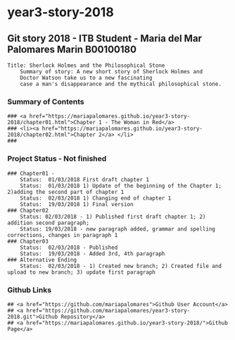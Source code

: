 # year3-story-2018

## Git story 2018 - ITB Student - Maria del Mar Palomares Marin B00100180
	Title: Sherlock Holmes and the Philosophical Stone
		Summary of story: A new short story of Sherlock Holmes and 
		Doctor Watson take us to a new fascinating 
		case a man's disappearance and the mythical philosophical stone.

### Summary of Contents
	### <a href="https://mariapalomares.github.io/year3-story-2018/chapter01.html">Chapter 1 - The Woman in Red</a>
	###	<li><a href="https://mariapalomares.github.io/year3-story-2018/chapter02.html">Chapter 2</a> </li>
	###

### Project Status - Not finished
	### Chapter01 - 
		Status:  01/03/2018 First draft chapter 1
		Status:  01/03/2018 1) Update of the beginning of the Chapter 1; 2)adding the second part of chapter 1
		Status:  02/03/2018 1) Changing end of chapter 1
		Status:  19/03/2018 1) Final version
	### Chapter02
		Status: 02/03/2018 - 1) Published first draft chapter 1; 2) addition second paragraph; 
		Status: 19/03/2018 - new paragraph added, grammar and spelling corrections, changes in paragraph 1
	### Chapter03
		Status:  02/03/2018 - Published 
		Status:  19/03/2018 - Added 3rd, 4th paragraph 
	### Alternative Ending
		Status:  02/03/2018 - 1) Created new branch; 2) Created file and upload to new branch; 3) update first paragraph
		
### Github Links
	## <a href="https://github.com/mariapalomares">Github User Account</a>
	## <a href="https://github.com/mariapalomares/year3-story-2018.git">Github Repository</a>	
	## <a href="https://mariapalomares.github.io/year3-story-2018/">Github Page</a>
		